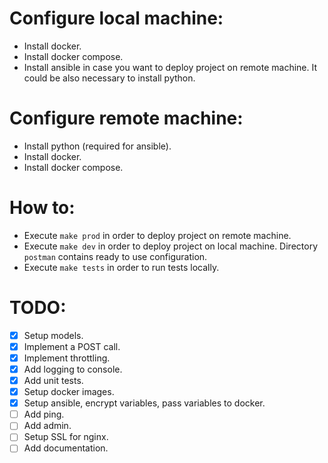 # Configure local machine:
- Install docker.
- Install docker compose.
- Install ansible in case you want to deploy project on remote machine. It could be also necessary to install python. 

# Configure remote machine:
- Install python (required for ansible).
- Install docker.
- Install docker compose.

# How to:
- Execute `make prod` in order to deploy project on remote machine.
- Execute `make dev` in order to deploy project on local machine. Directory `postman` contains ready to use configuration.
- Execute `make tests` in order to run tests locally.


# TODO:
- [x] Setup models.
- [x] Implement a POST call.
- [x] Implement throttling.
- [x] Add logging to console.
- [x] Add unit tests.
- [x] Setup docker images.
- [x] Setup ansible, encrypt variables, pass variables to docker.
- [ ] Add ping.
- [ ] Add admin.
- [ ] Setup SSL for nginx.
- [ ] Add documentation.
